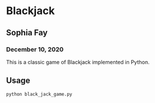 # Blackjack

## Sophia Fay
### December 10, 2020

This is a classic game of Blackjack implemented in Python.

## Usage
```
python black_jack_game.py
```
